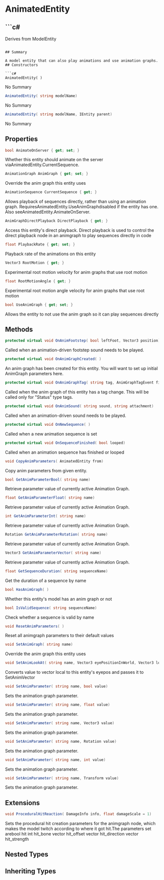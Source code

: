 # AnimatedEntity

## ```c#
Derives from ModelEntity
```

## Summary

A model entity that can also play animations and use animation graphs.
## Constructors

```c#
AnimatedEntity( ) 
```
No Summary
```c#
AnimatedEntity( string modelName) 
```
No Summary
```c#
AnimatedEntity( string modelName, IEntity parent) 
```
No Summary
## Properties

```c#
bool AnimateOnServer { get; set; } 
```
Whether this entity should animate on the server viaAnimatedEntity.CurrentSequence.
```c#
AnimationGraph AnimGraph { get; set; } 
```
Override the anim graph this entity uses
```c#
AnimationSequence CurrentSequence { get; } 
```
Allows playback of sequences directly, rather than using an animation graph.
RequiresAnimatedEntity.UseAnimGraphdisabled if the entity has one. Also seeAnimatedEntity.AnimateOnServer.
```c#
AnimGraphDirectPlayback DirectPlayback { get; } 
```
Access this entity's direct playback. Direct playback is used to control the direct playback node in an animgraph
to play sequences directly in code
```c#
float PlaybackRate { get; set; } 
```
Playback rate of the animations on this entity
```c#
Vector3 RootMotion { get; } 
```
Experimental root motion velocity for anim graphs that use root motion
```c#
float RootMotionAngle { get; } 
```
Experimental root motion angle velocity for anim graphs that use root motion
```c#
bool UseAnimGraph { get; set; } 
```
Allows the entity to not use the anim graph so it can play sequences directly
## Methods

```c#
protected virtual void OnAnimFootstep( bool leftFoot, Vector3 position) 
```
Called when an animation-driven footstep sound needs to be played.
```c#
protected virtual void OnAnimGraphCreated( ) 
```
An anim graph has been created for this entity. You will want to set up initial AnimGraph parameters here.
```c#
protected virtual void OnAnimGraphTag( string tag, AnimGraphTagEvent fireMode) 
```
Called when the anim graph of this entity has a tag change.
This will be called only for "Status" type tags.
```c#
protected virtual void OnAnimSound( string sound, string attachment) 
```
Called when an animation-driven sound needs to be played.
```c#
protected virtual void OnNewSequence( ) 
```
Called when a new animation sequence is set
```c#
protected virtual void OnSequenceFinished( bool looped) 
```
Called when an animation sequence has finished or looped
```c#
void CopyAnimParameters( AnimatedEntity from) 
```
Copy anim parameters from given entity.
```c#
bool GetAnimParameterBool( string name) 
```
Retrieve parameter value of currently active Animation Graph.
```c#
float GetAnimParameterFloat( string name) 
```
Retrieve parameter value of currently active Animation Graph.
```c#
int GetAnimParameterInt( string name) 
```
Retrieve parameter value of currently active Animation Graph.
```c#
Rotation GetAnimParameterRotation( string name) 
```
Retrieve parameter value of currently active Animation Graph.
```c#
Vector3 GetAnimParameterVector( string name) 
```
Retrieve parameter value of currently active Animation Graph.
```c#
float GetSequenceDuration( string sequenceName) 
```
Get the duration of a sequence by name
```c#
bool HasAnimGraph( ) 
```
Whether this entity's model has an anim graph or not
```c#
bool IsValidSequence( string sequenceName) 
```
Check whether a sequence is valid by name
```c#
void ResetAnimParameters( ) 
```
Reset all animgraph parameters to their default values
```c#
void SetAnimGraph( string name) 
```
Override the anim graph this entity uses
```c#
void SetAnimLookAt( string name, Vector3 eyePositionInWorld, Vector3 lookatPositionInWorld) 
```
Converts value to vector local to this entity's eyepos and passes it to SetAnimVector
```c#
void SetAnimParameter( string name, bool value) 
```
Sets the animation graph parameter.
```c#
void SetAnimParameter( string name, float value) 
```
Sets the animation graph parameter.
```c#
void SetAnimParameter( string name, Vector3 value) 
```
Sets the animation graph parameter.
```c#
void SetAnimParameter( string name, Rotation value) 
```
Sets the animation graph parameter.
```c#
void SetAnimParameter( string name, int value) 
```
Sets the animation graph parameter.
```c#
void SetAnimParameter( string name, Transform value) 
```
Sets the animation graph parameter.
## Extensions

```c#
void ProceduralHitReaction( DamageInfo info, float damageScale = 1) 
```
Sets the procedural hit creation parameters for the animgraph node, which makes the
model twitch according to where it got hit.The parameters set arebool hit
int hit_bone
vector hit_offset
vector hit_direction
vector hit_strength
## Nested Types

## Inheriting Types


